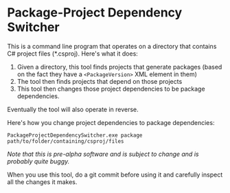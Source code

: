 # Package-Project Dependency Switcher

This is a command line program that operates on a directory that contains C# project files (*.csproj). Here's what it does:

1. Given a directory, this tool finds projects that generate packages (based on the fact they have a `<PackageVersion>` XML element in them)
2. The tool then finds projects that depend on those projects
3. This tool then changes those project dependencies to be package dependencies.

Eventually the tool will also operate in reverse.

Here's how you change project dependencies to package dependencies:

    PackageProjectDependencySwitcher.exe package path/to/folder/containing/csproj/files

*Note that this is pre-alpha software and is subject to change and is probably quite buggy.*

When you use this tool, do a git commit before using it and carefully inspect all the changes it makes.
